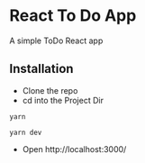 # React To Do App

A simple ToDo React app

## Installation

- Clone the repo
- cd into the Project Dir

```
yarn

yarn dev
```

- Open http://localhost:3000/
